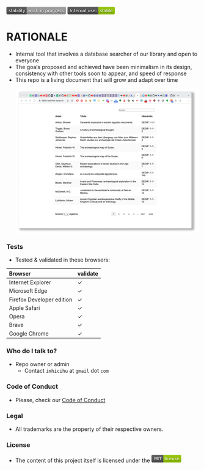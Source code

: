 ![stability-workinprogress](images/477405737-stability_work_in_progress.png)
![internaluse-green](images/3847436881-internal_use_stable.png)

# RATIONALE #

* Internal tool that involves a database searcher of our library  and open to everyone
* The goals proposed and achieved have been minimalism in its design, consistency with other tools soon to appear, and speed of response
* This repo is a living document that will grow and adapt over time
<BR></BR>
![graphics.png](images/Screen_Shot.png)

### Tests
* Tested & validated in these browsers:

| Browser | validate |
|:--|:--|
| Internet Explorer | ✓ |
| Microsoft Edge | ✓ |
| Firefox Developer edition| ✓ |
| Apple Safari | ✓ |
| Opera | ✓ |
| Brave | ✓ |
| Google Chrome | ✓ |
   
### Who do I talk to? ###
* Repo owner or admin
    - Contact `imhicihu` at `gmail` dot `com`
      
### Code of Conduct
* Please, check our [Code of Conduct](code_of_conduct.md)

### Legal ###
* All trademarks are the property of their respective owners.

### License ###
* The content of this project itself is licensed under the ![MIT Licence](images/2049852260-MIT-license-green.png)
